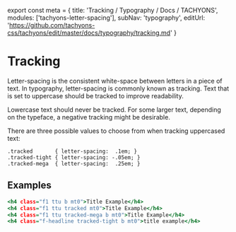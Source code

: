 export const meta =  {
  title: 'Tracking / Typography / Docs / TACHYONS',
  modules: ['tachyons-letter-spacing'],
  subNav: 'typography',
  editUrl: 'https://github.com/tachyons-css/tachyons/edit/master/docs/typography/tracking.md'
}

# Tracking
Letter-spacing is the consistent white-space between letters in a piece of text. In typography, letter-spacing is commonly known as tracking. Text that is set to uppercase should be tracked to improve readability.

Lowercase text should never be tracked.
For some larger text, depending on the typeface, a negative tracking might be desirable.

There are three possible values to choose from when tracking uppercased text:

```
.tracked       { letter-spacing:  .1em; }
.tracked-tight { letter-spacing: -.05em; }
.tracked-mega  { letter-spacing:  .25em; }
```

## Examples

```.html
<h4 class="f1 ttu b mt0">Title Example</h4>
<h4 class="f1 ttu tracked mt0">Title Example</h4>
<h4 class="f1 ttu tracked-mega b mt0">Title Example</h4>
<h4 class="f-headline tracked-tight b mt0">title example</h4>
```
